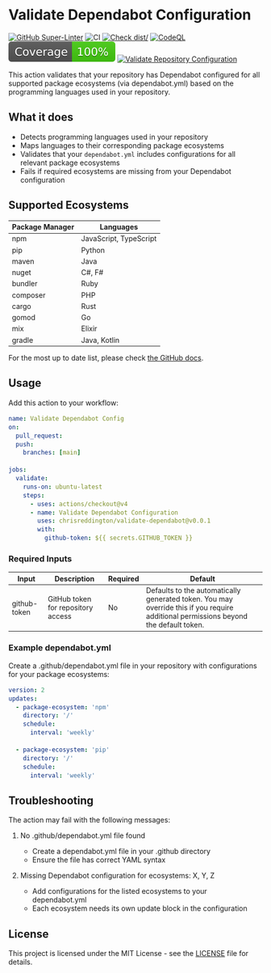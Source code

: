 # Validate Dependabot Configuration

[![GitHub Super-Linter](https://github.com/chrisreddington/validate-dependabot/actions/workflows/linter.yml/badge.svg)](https://github.com/chrisreddington/validate-dependabot)
![CI](https://github.com/chrisreddington/validate-dependabot/actions/workflows/ci.yml/badge.svg)
[![Check dist/](https://github.com/chrisreddington/validate-dependabot/actions/workflows/check-dist.yml/badge.svg)](https://github.com/chrisreddington/validate-dependabot/actions/workflows/check-dist.yml)
[![CodeQL](https://github.com/chrisreddington/validate-dependabot/actions/workflows/codeql-analysis.yml/badge.svg)](https://github.com/chrisreddington/validate-dependabot/actions/workflows/codeql-analysis.yml)
[![Coverage](./badges/coverage.svg)](./badges/coverage.svg)
[![Validate Repository Configuration](https://github.com/chrisreddington/validate-dependabot/actions/workflows/baseline.yml/badge.svg)](https://github.com/chrisreddington/validate-dependabot/actions/workflows/baseline.yml)

This action validates that your repository has Dependabot configured for all
supported package ecosystems (via dependabot.yml) based on the programming
languages used in your repository.

## What it does

- Detects programming languages used in your repository
- Maps languages to their corresponding package ecosystems
- Validates that your `dependabot.yml` includes configurations for all relevant
  package ecosystems
- Fails if required ecosystems are missing from your Dependabot configuration

## Supported Ecosystems

| Package Manager | Languages              |
| --------------- | ---------------------- |
| npm             | JavaScript, TypeScript |
| pip             | Python                 |
| maven           | Java                   |
| nuget           | C#, F#                 |
| bundler         | Ruby                   |
| composer        | PHP                    |
| cargo           | Rust                   |
| gomod           | Go                     |
| mix             | Elixir                 |
| gradle          | Java, Kotlin           |

For the most up to date list, please check
[the GitHub docs](https://docs.github.com/en/code-security/dependabot/dependabot-version-updates/configuration-options-for-the-dependabot.yml-file#package-ecosystem).

## Usage

Add this action to your workflow:

```yaml
name: Validate Dependabot Config
on:
  pull_request:
  push:
    branches: [main]

jobs:
  validate:
    runs-on: ubuntu-latest
    steps:
      - uses: actions/checkout@v4
      - name: Validate Dependabot Configuration
        uses: chrisreddington/validate-dependabot@v0.0.1
        with:
          github-token: ${{ secrets.GITHUB_TOKEN }}
```

### Required Inputs

| Input        | Description                        | Required | Default                                                                                                                              |
| ------------ | ---------------------------------- | -------- | ------------------------------------------------------------------------------------------------------------------------------------ |
| github-token | GitHub token for repository access | No       | Defaults to the automatically generated token. You may override this if you require additional permissions beyond the default token. |

### Example dependabot.yml

Create a .github/dependabot.yml file in your repository with configurations for
your package ecosystems:

```yaml
version: 2
updates:
  - package-ecosystem: 'npm'
    directory: '/'
    schedule:
      interval: 'weekly'

  - package-ecosystem: 'pip'
    directory: '/'
    schedule:
      interval: 'weekly'
```

## Troubleshooting

The action may fail with the following messages:

1. No .github/dependabot.yml file found
   - Create a dependabot.yml file in your .github directory
   - Ensure the file has correct YAML syntax

1. Missing Dependabot configuration for ecosystems: X, Y, Z
   - Add configurations for the listed ecosystems to your dependabot.yml
   - Each ecosystem needs its own update block in the configuration

## License

This project is licensed under the MIT License - see the [LICENSE](LICENSE) file
for details.
